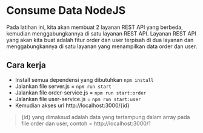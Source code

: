 # Consume Data NodeJS

<p>Pada latihan ini, kita akan membuat 2 layanan REST API yang berbeda, kemudian menggabungkannya di satu layanan REST API. Layanan REST API yang akan kita buat adalah fitur order dan user terpisah di dua layanan dan menggabungkannya di satu layanan yang menampilkan data order dan user.</p>

## Cara kerja

- Install semua dependensi yang dibutuhkan `npm install`
- Jalankan file server.js = `npm run start`
- Jalankan file order-service.js = `npm run start:order`
- Jalankan file user-service.js = `npm run start:user`
- Kemudian akses url http://localhost:3000/{id}

> {id} yang dimaksud adalah data yang tertampung dalam array pada file order dan user, contoh = http://localhost:3000/1
